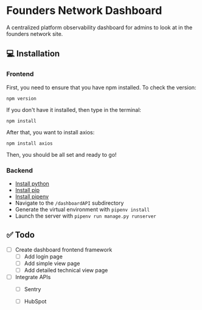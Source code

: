# Founders Network Dashboard

A centralized platform observability dashboard for admins to look at in the founders network site.

## 💻 Installation

### Frontend
First, you need to ensure that you have npm installed. To check the version:

```npm version```

If you don't have it installed, then type in the terminal:

```npm install```

After that, you want to install axios:

```npm install axios```

Then, you should be all set and ready to go!

### Backend
- [Install python](https://www.python.org/downloads/)
- [Install pip](https://pip.pypa.io/en/stable/installation/)
- [Install pipenv](https://pipenv.pypa.io/en/latest/installation.html)
- Navigate to the `/dashboardAPI` subdirectory
- Generate the virtual environment with `pipenv install`
- Launch the server with `pipenv run manage.py runserver`

## ✅ Todo

- [ ] Create dashboard frontend framework
  - [ ] Add login page
  - [ ] Add simple view page
  - [ ] Add detailed technical view page
- [ ] Integrate APIs
  - [ ] Sentry
  - [ ] HubSpot

